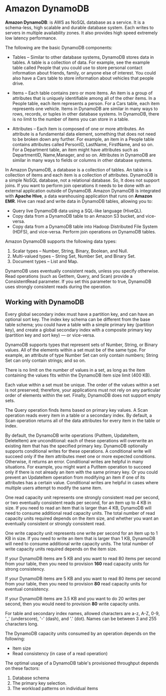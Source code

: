 # Amazon DynamoDB
**Amazon DynamoDB**: is AWS as NoSQL database as a service. It is a schema-less, high scalable and durable database system. Each writes to servers in multiple availability zones. It also provides high speed extremely low latency performance. 

The following are the basic DynamoDB components:
  - Tables – Similar to other database systems, DynamoDB stores data in tables. A table is a collection of data. For example, see the example table called People that you could use to store personal contact information about friends, family, or anyone else of interest. You could also have a Cars table to store information about vehicles that people drive.

  - Items – Each table contains zero or more items. An item is a group of attributes that is uniquely identifiable among all of the other items. In a People table, each item represents a person. For a Cars table, each item represents one vehicle. Items in DynamoDB are similar in many ways to rows, records, or tuples in other database systems. In DynamoDB, there is no limit to the number of items you can store in a table.
  
  - Attributes – Each item is composed of one or more attributes. An attribute is a fundamental data element, something that does not need to be broken down any further. For example, an item in a People table contains attributes called PersonID, LastName, FirstName, and so on. For a Department table, an item might have attributes such as DepartmentID, Name,Manager, and so on. Attributes in DynamoDB are similar in many ways to fields or columns in other database systems.

In Amazon DynamoDB, a database is a collection of tables. An table is a collection of items and each item is a collection of attributes. DynamoDB is a simple NoSQL database, not a relational database. So, It does not support joins. If you want to perform join operations it needs to be done with an external application outside of DynamoDB. Amazon DynamoDB is integrated with **Apache Hive**, a data warehousing application that runs on **Amazon EMR**. Hive can read and write data in DynamoDB tables, allowing you to:  

- Query live DynamoDB data using a SQL-like language (HiveQL).  
- Copy data from a DynamoDB table to an Amazon S3 bucket, and vice-versa.  
- Copy data from a DynamoDB table into Hadoop Distributed File System (HDFS), and vice-versa. Perform join operations on DynamoDB tables.

Amazon DynamoDB supports the following data types:  
1. Scalar types – Number, String, Binary, Boolean, and Null.
2. Multi-valued types – String Set, Number Set, and Binary Set.
3. Document types – List and Map.
 
DynamoDB uses eventually consistent reads, unless you specify otherwise. Read operations (such as GetItem, Query, and Scan) provide a ConsistentRead parameter. If you set this parameter to true, DynamoDB uses strongly consistent reads during the operation.

## Working with DynamoDB

Every global secondary index must have a partition key, and can have an optional sort key. The index key schema can be different from the base table schema; you could have a table with a simple primary key (partition key), and create a global secondary index with a composite primary key (partition key and sort key) — or vice-versa.

DynamoDB supports types that represent sets of Number, String, or Binary values. All of the elements within a set must be of the same type. For example, an attribute of type Number Set can only contain numbers; String Set can only contain strings; and so on.  

There is no limit on the number of values in a set, as long as the item containing the values fits within the DynamoDB item size limit (400 KB).

Each value within a set must be unique. The order of the values within a set is not preserved; therefore, your applications must not rely on any particular order of elements within the set. Finally, DynamoDB does not support empty sets.

The Query operation finds items based on primary key values. A Scan operation reads every item in a table or a secondary index. By default, a Scan operation returns all of the data attributes for every item in the table or index.

By default, the DynamoDB write operations (PutItem, UpdateItem, DeleteItem) are unconditional: each of these operations will overwrite an existing item that has the specified primary key.
DynamoDB optionally supports conditional writes for these operations. A conditional write will succeed only if the item attributes meet one or more expected conditions. Otherwise, it returns an error. Conditional writes are helpful in many situations. For example, you might want a PutItem operation to succeed only if there is not already an item with the same primary key. Or you could prevent an UpdateItem operation from modifying an item if one of its attributes has a certain value. Conditional writes are helpful in cases where multiple users attempt to modify the same item.

One read capacity unit represents one strongly consistent read per second, or two eventually consistent reads per second, for an item up to 4 KB in size. If you need to read an item that is larger than 4 KB, DynamoDB will need to consume additional read capacity units. The total number of read capacity units required depends on the item size, and whether you want an eventually consistent or strongly consistent read.

One write capacity unit represents one write per second for an item up to 1 KB in size. If you need to write an item that is larger than 1 KB, DynamoDB will need to consume additional write capacity units. The total number of write capacity units required depends on the item size.

If your DynamoDB items are 5 KB and you want to read 80 items per second from your table, then you need to provision **160** read capacity units for strong consistency.

If your DynamoDB items are 5 KB and you want to read 80 items per second from your table, then you need to provision **80** read capacity units for eventual consistency.


If your DynamoDB items are 3.5 KB and you want to do 20 writes per second, then you would need to provision **80** write capacity units.

For table and secondary index names, allowed characters are a-z, A-Z, 0-9, '_' (underscore), '-' (dash), and '.' (dot). Names can be between 3 and 255 characters long.


The DynamoDB capacity units consumed by an operation depends on the following:
- Item size
- Read consistency (in case of a read operation)

The optimal usage of a DynamoDB table's provisioned throughput depends on these factors:
1. Database schema
2. The primary key selection.
3. The workload patterns on individual items
